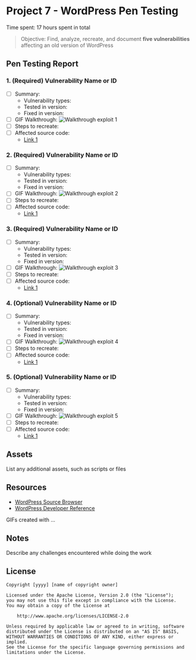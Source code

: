 # Project 7 - WordPress Pen Testing

Time spent: 17 hours spent in total

> Objective: Find, analyze, recreate, and document **five vulnerabilities** affecting an old version of WordPress

## Pen Testing Report

### 1. (Required) Vulnerability Name or ID

- [ ] Summary: 
  - Vulnerability types:
  - Tested in version:
  - Fixed in version: 
- [ ] GIF Walkthrough: 
 ![Walkthrough exploit 1](https://github.com/sanjanabintaazad/codepath_homework/blob/wordpress_pen_testing/1st%20vulnerability.gif)
- [ ] Steps to recreate: 
- [ ] Affected source code:
  - [Link 1](https://core.trac.wordpress.org/browser/tags/version/src/source_file.php)
  
### 2. (Required) Vulnerability Name or ID

- [ ] Summary: 
  - Vulnerability types:
  - Tested in version:
  - Fixed in version: 
- [ ] GIF Walkthrough: 
 ![Walkthrough exploit 2](https://github.com/sanjanabintaazad/codepath_homework/blob/wordpress_pen_testing/2nd%20vulnerability.gif)
- [ ] Steps to recreate: 
- [ ] Affected source code:
  - [Link 1](https://core.trac.wordpress.org/browser/tags/version/src/source_file.php)

### 3. (Required) Vulnerability Name or ID

- [ ] Summary: 
  - Vulnerability types:
  - Tested in version:
  - Fixed in version: 
- [ ] GIF Walkthrough: 
 ![Walkthrough exploit 3](https://github.com/sanjanabintaazad/codepath_homework/blob/wordpress_pen_testing/3rd%20vulnerability.gif)
- [ ] Steps to recreate: 
- [ ] Affected source code:
  - [Link 1](https://core.trac.wordpress.org/browser/tags/version/src/source_file.php)

### 4. (Optional) Vulnerability Name or ID

- [ ] Summary: 
  - Vulnerability types:
  - Tested in version:
  - Fixed in version: 
- [ ] GIF Walkthrough: 
 ![Walkthrough exploit 4](https://github.com/sanjanabintaazad/codepath_homework/blob/wordpress_pen_testing/4th%20vulnerability.gif)
- [ ] Steps to recreate: 
- [ ] Affected source code:
  - [Link 1](https://core.trac.wordpress.org/browser/tags/version/src/source_file.php)

### 5. (Optional) Vulnerability Name or ID

- [ ] Summary: 
  - Vulnerability types:
  - Tested in version:
  - Fixed in version: 
- [ ] GIF Walkthrough: 
 ![Walkthrough exploit 5](https://github.com/sanjanabintaazad/codepath_homework/blob/wordpress_pen_testing/5th%20vulnerability.gif)
- [ ] Steps to recreate: 
- [ ] Affected source code:
  - [Link 1](https://core.trac.wordpress.org/browser/tags/version/src/source_file.php) 

## Assets

List any additional assets, such as scripts or files

## Resources

- [WordPress Source Browser](https://core.trac.wordpress.org/browser/)
- [WordPress Developer Reference](https://developer.wordpress.org/reference/)

GIFs created with  ...
<!-- Recommended GIF Tools:
[Kap](https://getkap.co/) for macOS
[ScreenToGif](https://www.screentogif.com/) for Windows
[peek](https://github.com/phw/peek) for Linux. -->

## Notes

Describe any challenges encountered while doing the work

## License

    Copyright [yyyy] [name of copyright owner]

    Licensed under the Apache License, Version 2.0 (the "License");
    you may not use this file except in compliance with the License.
    You may obtain a copy of the License at

        http://www.apache.org/licenses/LICENSE-2.0

    Unless required by applicable law or agreed to in writing, software
    distributed under the License is distributed on an "AS IS" BASIS,
    WITHOUT WARRANTIES OR CONDITIONS OF ANY KIND, either express or implied.
    See the License for the specific language governing permissions and
    limitations under the License.
